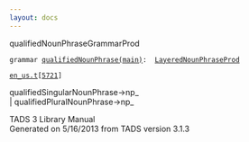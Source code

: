 ```yaml
---
layout: docs
---
```

<span class="title">qualifiedNounPhrase</span><span class="type">GrammarProd</span>

`grammar `<span class="classExtLink">[`qualifiedNounPhrase(main)`](../object/qualifiedNounPhrase(main).html)</span>` :   `[`LayeredNounPhraseProd`](../object/LayeredNounPhraseProd.html)

[`en_us.t`](../file/en_us.t.html)`[`[`5721`](../source/en_us.t.html#5721)`]`



qualifiedSingularNounPhrase-\>np\_  
\| qualifiedPluralNounPhrase-\>np\_  





TADS 3 Library Manual  
Generated on 5/16/2013 from TADS version 3.1.3


